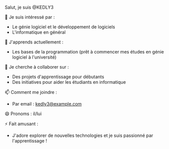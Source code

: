 Salut, je suis @KEDLY3

👀 Je suis intéressé par :
- Le génie logiciel et le développement de logiciels
- L'informatique en général

🌱 J'apprends actuellement :
- Les bases de la programmation (prêt à commencer mes études en génie logiciel à l'université)

💞️ Je cherche à collaborer sur :
- Des projets d'apprentissage pour débutants
- Des initiatives pour aider les étudiants en informatique

📫 Comment me joindre :
- Par email : kedly3@example.com

😄 Pronoms : il/lui

⚡ Fait amusant :
- J'adore explorer de nouvelles technologies et je suis passionné par l'apprentissage !

<!---
KEDLY3/KEDLY3 is a ✨ special ✨ repository because its `README.md` (this file) appears on your GitHub profile.
You can click the Preview link to take a look at your changes.
--->

